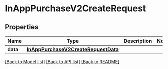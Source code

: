 # InAppPurchaseV2CreateRequest

## Properties
Name | Type | Description | Notes
------------ | ------------- | ------------- | -------------
**data** | [**InAppPurchaseV2CreateRequestData**](InAppPurchaseV2CreateRequestData.md) |  | 

[[Back to Model list]](../README.md#documentation-for-models) [[Back to API list]](../README.md#documentation-for-api-endpoints) [[Back to README]](../README.md)


